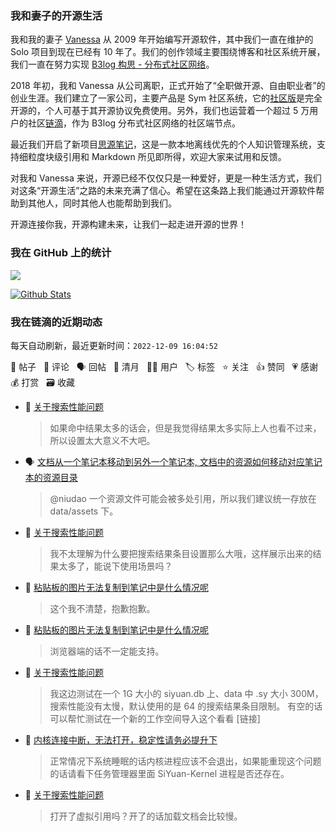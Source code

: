 ### 我和妻子的开源生活

我和我的妻子 [Vanessa](https://github.com/Vanessa219) 从 2009 年开始编写开源软件，其中我们一直在维护的 Solo 项目到现在已经有 10 年了。我们的创作领域主要围绕博客和社区系统开展，我们一直在努力实现 [B3log 构思 - 分布式社区网络](https://ld246.com/article/1546941897596)。

2018 年初，我和 Vanessa 从公司离职，正式开始了“全职做开源、自由职业者”的创业生涯。我们建立了一家公司，主要产品是 Sym 社区系统，它的[社区版](https://github.com/88250/symphony)是完全开源的，个人可基于其开源协议免费使用。另外，我们也运营着一个超过 5 万用户的社区[链滴](https://ld246.com)，作为 B3log 分布式社区网络的社区端节点。

最近我们开启了新项目[思源笔记](https://github.com/siyuan-note/siyuan)，这是一款本地离线优先的个人知识管理系统，支持细粒度块级引用和 Markdown 所见即所得，欢迎大家来试用和反馈。

对我和 Vanessa 来说，开源已经不仅仅只是一种爱好，更是一种生活方式，我们对这条“开源生活”之路的未来充满了信心。希望在这条路上我们能通过开源软件帮助到其他人，同时其他人也能帮助到我们。

开源连接你我，开源构建未来，让我们一起走进开源的世界！

### 我在 GitHub 上的统计

<a title="Hits" target="_blank" href="https://github.com/88250/88250"><img src="https://hits.b3log.org/88250/88250.svg"></a>

[![Github Stats](https://github-readme-stats.vercel.app/api?username=88250&theme=tokyonight&show_icons=true)](https://github.com/88250)

<!--events start -->

### 我在链滴的近期动态

每天自动刷新，最近更新时间：`2022-12-09 16:04:52`

📝 帖子 &nbsp; 💬 评论 &nbsp; 🗣 回帖 &nbsp; 🌙 清月 &nbsp; 👨‍💻 用户 &nbsp; 🏷️ 标签 &nbsp; ⭐️ 关注 &nbsp; 👍 赞同 &nbsp; 💗 感谢 &nbsp; 💰 打赏 &nbsp; 🗃 收藏

* 💬 [关于搜索性能问题](https://ld246.com/article/1670418667163/comment/1670569290945#comments)

  > 如果命中结果太多的话会，但是我觉得结果太多实际上人也看不过来，所以设置太大意义不大吧。
* 🗣 [文档从一个笔记本移动到另外一个笔记本, 文档中的资源如何移动对应笔记本的资源目录](https://ld246.com/article/1670526918734/comment/1670552117874#comments)

  > @niudao 一个资源文件可能会被多处引用，所以我们建议统一存放在 data/assets 下。
* 💬 [关于搜索性能问题](https://ld246.com/article/1670418667163/comment/1670567524737#comments)

  > 我不太理解为什么要把搜索结果条目设置那么大哦，这样展示出来的结果太多了，能说下使用场景吗？
* 💬 [粘贴板的图片无法复制到笔记中是什么情况呢](https://ld246.com/article/1670553062514/comment/1670559711733#comments)

  > 这个我不清楚，抱歉抱歉。
* 💬 [粘贴板的图片无法复制到笔记中是什么情况呢](https://ld246.com/article/1670553062514/comment/1670557897671#comments)

  > 浏览器端的话不一定能支持。
* 💬 [关于搜索性能问题](https://ld246.com/article/1670418667163/comment/1670557667026#comments)

  > 我这边测试在一个 1G 大小的 siyuan.db 上、data 中 .sy 大小 300M，搜索性能没有太慢，默认使用的是 64 的搜索结果条目限制。 有空的话可以帮忙测试在一个新的工作空间导入这个看看 [链接]
* 💬 [内核连接中断，无法打开，稳定性请务必提升下](https://ld246.com/article/1670555517981/comment/1670556612681#comments)

  > 正常情况下系统睡眠的话内核进程应该不会退出，如果能重现这个问题的话请看下任务管理器里面 SiYuan-Kernel 进程是否还存在。
* 💬 [关于搜索性能问题](https://ld246.com/article/1670418667163/comment/1670556199436#comments)

  > 打开了虚拟引用吗？开了的话加载文档会比较慢。


<!--events end -->
